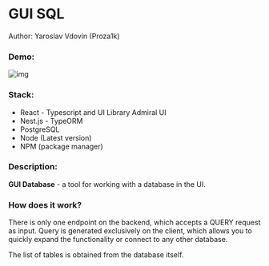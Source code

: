 # GUI SQL

Author: Yaroslav Vdovin (Proza1k)

### Demo:

![img](/assets/demo.gif)

### Stack:

- React - Typescript and UI Library Admiral UI
- Nest.js - TypeORM
- PostgreSQL
- Node (Latest version)
- NPM (package manager)

### Description:

**GUI Database** - a tool for working with a database in the UI.

### **How does it work?**

There is only one endpoint on the backend, which accepts a QUERY request as input. Query is generated exclusively on the client, which allows you to quickly expand the functionality or connect to any other database.

The list of tables is obtained from the database itself.